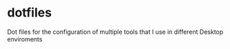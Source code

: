 # dotfiles
Dot files for the configuration of multiple tools that I use in different Desktop enviroments
